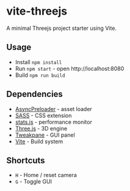 # vite-threejs

A minimal Threejs project starter using Vite.

## Usage
- Install `npm install`
- Run `npm start` - open http://localhost:8080
- Build `npm run build`

## Dependencies
- [AsyncPreloader](https://github.com/dmnsgn/async-preloader) - asset loader
- [SASS](https://sass-lang.com/) - CSS extension
- [stats.js](https://github.com/mrdoob/stats.js) - performance monitor
- [Three.js](https://github.com/mrdoob/three.js/) - 3D engine
- [Tweakpane](https://cocopon.github.io/tweakpane) - GUI panel
- [Vite](https://vitejs.dev/) - Build system

## Shortcuts
- `H` - Home / reset camera
- `G` - Toggle GUI
